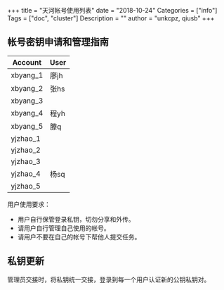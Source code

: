+++
title = "天河帐号使用列表"
date = "2018-10-24"
Categories = ["info"]
Tags = ["doc", "cluster"]
Description = ""
author = "unkcpz, qiusb"
+++

## 帐号密钥申请和管理指南
| Account  | User       |
|----------|------------|
| xbyang_1 |  廖jh      |
| xbyang_2 | 张hs       |
| xbyang_3 |            |
| xbyang_4 | 程yh       |
| xbyang_5 | 滕q        |
| yjzhao_1 |           |
| yjzhao_2 |           |
| yjzhao_3 |           |
| yjzhao_4 | 杨sq       |
| yjzhao_5 |           |

用户使用要求：

* 用户自行保管登录私钥，切勿分享和外传。
* 请用户自行管理自己使用的帐号。
* 请用户不要在自己的帐号下帮他人提交任务。

## 私钥更新
管理员交接时，将私钥统一交接，登录到每一个用户认证新的公钥私钥对。
